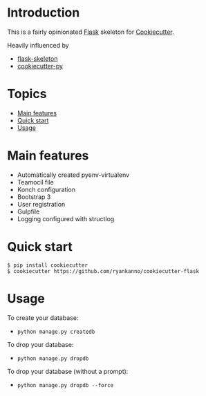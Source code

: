 # Introduction

This is a fairly opinionated [Flask](http://flask.pocoo.org) skeleton for
[Cookiecutter](https://github.com/audreyr/cookiecutter).

Heavily influenced by

  * [flask-skeleton](https://github.com/ryankanno/flask-skeleton)
  * [cookiecutter-py](https://github.com/ryankanno/cookiecutter-py)

# Topics

- [Main features](#main-features)
- [Quick start](#quick-start)
- [Usage](#usage)

# Main features

  * Automatically created pyenv-virtualenv
  * Teamocil file
  * Konch configuration
  * Bootstrap 3
  * User registration
  * Gulpfile
  * Logging configured with structlog

# Quick start

```
$ pip install cookiecutter
$ cookiecutter https://github.com/ryankanno/cookiecutter-flask
```

# Usage

To create your database:
  * `python manage.py createdb`

To drop your database:
  * `python manage.py dropdb`

To drop your database (without a prompt):
  * `python manage.py dropdb --force`
